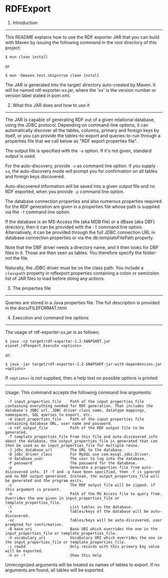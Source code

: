 RDFExport
=========

1. Introduction
---------------

This README explains how to use the RDF exporter JAR that
you can build with Maven by issuing the following command
in the root directory of this project:

```
$ mvn clean install
```
or
```
$ mvn -Dmaven.test.skip=true clean install
```

The JAR is generated into the target/ directory auto-created
by Maven. It will be named rdf-exporter-xx.jar, where the
'xx' is the version number or version label stated in pom.xml.

2. What this JAR does and how to use it
---------------------------------------

The JAR is capable of generating RDF out of a given relational
database, using the JDBC protocol. Depending on command-line
options, it can automatically discover all the tables, columns,
primary and foreign keys by itself, or you can provide the
tables-to-export and queries-to-run through a properties
file that we call below as "RDF export properties file".

The output file is specified with the `-o` option. If it's not given,
standard output is used.

For the auto-discovery, provide `-x` as command line option. If you
supply `-xa`, the auto-discovery mode will prompt you for confirmation
on all tables and foreign keys discovered.

Auto-discovered information will be saved into a given output
file and no RDF exported, when you provide `-p` command line option.

The database connection properties and also numerous properties required
for the RDF generation are given in a properties file whose path is
supplied via the `-f` command line option.

If the database is an MS-Access file (aka MDB file) or a dBase (aka DBF)
directory, then it can be provided with the `-T` command line option.
Alternatively, it can be provided through the full JDBC connection URL
in database connection properties or via the db.templateFilePath property.

Note that the DBF driver needs a directory name, and it then looks for DBF
files in it. Those are then seen as tables. You therefore specify the folder-
not the file.

Naturally, the JDBC driver must be on the class path. You include a `classpath`
property in rdfexport.properties containing a colon or semicolon list of JAR
files to load before doing any actions.

3. The properties file
----------------------

Queries are stored in a Java properties file. The full description is
provided in the docs/FILEFORMAT.html

4. Execution and command line options
-------------------------------------

The usage of rdf-exporter-xx.jar is as follows:

```
$ java -cp target/rdf-exporter-1.2-SNAPSHOT.jar eionet.rdfexport.Execute <options>
```
  or:
```
$ java -jar target/rdf-exporter-1.2-SNAPSHOT-jar-with-dependencies.jar <options>
```

If `<options>` is not supplied, then a help text on possible options is printed:

----
Usage: This command accepts the following command line arguments:

```
 -f input_properties_file    Path of the input properties file containing everything needed for RDF generation. That includes the database's JDBC url, JDBC driver class name, datatype mappings, namespaces, SQL queries to export, etc.
 -d input_properties_file    Path of the input properties file containing database URL, user name and password.
 -o rdf_output_file          Path of the RDF output file to be generated.
 -T template_properties_file From this file and auto-discovered info about the database, the output_properties_file is generated that can then be used as an input_properties_file for multiple reuse.
 -J jdbc_database_url        The URL to the database.
 -D jdbc_driver_class        For MySQL use com.mysql.jdbc.Driver.
 -U database_user            The user to log into the database.
 -P password                 The password for the database.
 -p                          Generate a properties file from auto-discovered info. If -T and -p have been specified, then -f is ignored and no RDF output generated. Instead, the output_properties_file will be generated and the program exits.
 -z                          The RDF output file will be zipped. if this argument is present.
 -m                          Path of the MS Access file to query from. Overrides the one given in input_properties_file or template_properties_file.
 -l                          List tables in the database.
 -x                          Tables/keys of the database will be auto-discovered.
 -xc                         Tables/keys will be auto-discovered, user prompted for confirmation.
 -B base_uri                 Base URI which overrides the one in the input_properties_file or template_properties_file.
 -V vocabulary_uri           Vocabulary URI which overrides the one in the input_properties_file or template_properties_file.
 -i rowId                    Only records with this primary key value will be exported.
 -h or -?                    Show this help
```
Unrecognized arguments will be treated as names of tables to export. If no arguments are found, all tables will be exported.
